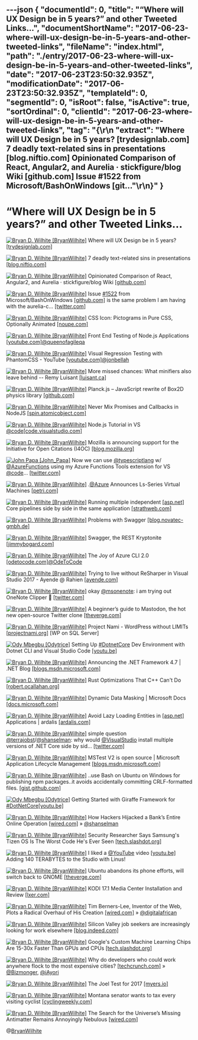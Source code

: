---json
{
  "documentId": 0,
  "title": "“Where will UX Design be in 5 years?” and other Tweeted Links…",
  "documentShortName": "2017-06-23-where-will-ux-design-be-in-5-years-and-other-tweeted-links",
  "fileName": "index.html",
  "path": "./entry/2017-06-23-where-will-ux-design-be-in-5-years-and-other-tweeted-links",
  "date": "2017-06-23T23:50:32.935Z",
  "modificationDate": "2017-06-23T23:50:32.935Z",
  "templateId": 0,
  "segmentId": 0,
  "isRoot": false,
  "isActive": true,
  "sortOrdinal": 0,
  "clientId": "2017-06-23-where-will-ux-design-be-in-5-years-and-other-tweeted-links",
  "tag": "{\r\n  \"extract\": \"Where will UX Design be in 5 years? [trydesignlab.com] 7 deadly text-related sins in presentations [blog.niftio.com] Opinionated Comparison of React, Angular2, and Aurelia · stickfigure/blog Wiki [github.com] Issue #1522 from Microsoft/BashOnWindows [git...\"\r\n}"
}
---

# “Where will UX Design be in 5 years?” and other Tweeted Links…

[<img alt="Bryan D. Wilhite [BryanWilhite]" src="https://songhay.blob.core.windows.net/shared-social-twitter/BryanWilhite.jpeg">](http://songhayblog.azurewebsites.net/ "Bryan D. Wilhite [BryanWilhite]") Where will UX Design be in 5 years? [[trydesignlab.com]](http://trydesignlab.com/blog/where-ux-design-5-years-predictions/)

[<img alt="Bryan D. Wilhite [BryanWilhite]" src="https://songhay.blob.core.windows.net/shared-social-twitter/BryanWilhite.jpeg">](http://songhayblog.azurewebsites.net/ "Bryan D. Wilhite [BryanWilhite]") 7 deadly text-related sins in presentations [[blog.niftio.com]](https://blog.niftio.com/designers-corner/deadly-text-sins-presentations/)

[<img alt="Bryan D. Wilhite [BryanWilhite]" src="https://songhay.blob.core.windows.net/shared-social-twitter/BryanWilhite.jpeg">](http://songhayblog.azurewebsites.net/ "Bryan D. Wilhite [BryanWilhite]") Opinionated Comparison of React, Angular2, and Aurelia · stickfigure/blog Wiki [[github.com]](https://github.com/stickfigure/blog/wiki/Opinionated-Comparison-of-React%2C-Angular2%2C-and-Aurelia)

[<img alt="Bryan D. Wilhite [BryanWilhite]" src="https://songhay.blob.core.windows.net/shared-social-twitter/BryanWilhite.jpeg">](http://songhayblog.azurewebsites.net/ "Bryan D. Wilhite [BryanWilhite]") Issue [#1522](http://twitter.com/search?q=%231522) from Microsoft/BashOnWindows [[github.com]](https://github.com/Microsoft/BashOnWindows/issues/1522) is the same problem I am having with the aurelia-c… [[twitter.com]](https://twitter.com/i/web/status/875841210807701504)

[<img alt="Bryan D. Wilhite [BryanWilhite]" src="https://songhay.blob.core.windows.net/shared-social-twitter/BryanWilhite.jpeg">](http://songhayblog.azurewebsites.net/ "Bryan D. Wilhite [BryanWilhite]") CSS Icon: Pictograms in Pure CSS, Optionally Animated [[noupe.com]](https://www.noupe.com/design/html-css/css-icon-pictograms-in-pure-css-optionally-animated.html)

[<img alt="Bryan D. Wilhite [BryanWilhite]" src="https://songhay.blob.core.windows.net/shared-social-twitter/BryanWilhite.jpeg">](http://songhayblog.azurewebsites.net/ "Bryan D. Wilhite [BryanWilhite]") Front End Testing of Node.js Applications [[youtube.com]](https://www.youtube.com/watch?v=I3X9kcROX8o)[@queenofagileqa](http://twitter.com/queenofagileqa)

[<img alt="Bryan D. Wilhite [BryanWilhite]" src="https://songhay.blob.core.windows.net/shared-social-twitter/BryanWilhite.jpeg">](http://songhayblog.azurewebsites.net/ "Bryan D. Wilhite [BryanWilhite]") Visual Regression Testing with PhantomCSS - YouTube [[youtube.com]](https://www.youtube.com/watch?v=Vp8vnXMjIfw)[@jonbellah](http://twitter.com/jonbellah)

[<img alt="Bryan D. Wilhite [BryanWilhite]" src="https://songhay.blob.core.windows.net/shared-social-twitter/BryanWilhite.jpeg">](http://songhayblog.azurewebsites.net/ "Bryan D. Wilhite [BryanWilhite]") More missed chances: What minifiers also leave behind -- Remy Luisant [[luisant.ca]](https://luisant.ca/css-opts-survey2)

[<img alt="Bryan D. Wilhite [BryanWilhite]" src="https://songhay.blob.core.windows.net/shared-social-twitter/BryanWilhite.jpeg">](http://songhayblog.azurewebsites.net/ "Bryan D. Wilhite [BryanWilhite]") Planck.js – JavaScript rewrite of Box2D physics library [[github.com]](https://github.com/shakiba/planck.js)

[<img alt="Bryan D. Wilhite [BryanWilhite]" src="https://songhay.blob.core.windows.net/shared-social-twitter/BryanWilhite.jpeg">](http://songhayblog.azurewebsites.net/ "Bryan D. Wilhite [BryanWilhite]") Never Mix Promises and Callbacks in NodeJS [[spin.atomicobject.com]](https://spin.atomicobject.com/2017/04/06/nodejs-promises-callbacks/)

[<img alt="Bryan D. Wilhite [BryanWilhite]" src="https://songhay.blob.core.windows.net/shared-social-twitter/BryanWilhite.jpeg">](http://songhayblog.azurewebsites.net/ "Bryan D. Wilhite [BryanWilhite]") Node.js Tutorial in VS [@code](http://twitter.com/code)[[code.visualstudio.com]](https://code.visualstudio.com/docs/nodejs/nodejs-tutorial)

[<img alt="Bryan D. Wilhite [BryanWilhite]" src="https://songhay.blob.core.windows.net/shared-social-twitter/BryanWilhite.jpeg">](http://songhayblog.azurewebsites.net/ "Bryan D. Wilhite [BryanWilhite]") Mozilla is announcing support for the Initiative for Open Citations (I4OC) [[blog.mozilla.org]](https://blog.mozilla.org/blog/2017/04/06/time-open-citations/)

[<img alt="John Papa [John_Papa]" src="https://songhay.blob.core.windows.net/shared-social-twitter/John_Papa.png">](http://johnpapa.net/ "John Papa [John_Papa]") Now we can use [@typescriptlang](http://twitter.com/typescriptlang) w/ [@AzureFunctions](http://twitter.com/AzureFunctions) using my Azure Functions Tools extension for VS [@code](http://twitter.com/code)… [[twitter.com]](https://twitter.com/i/web/status/875012938356191232)

[<img alt="Bryan D. Wilhite [BryanWilhite]" src="https://songhay.blob.core.windows.net/shared-social-twitter/BryanWilhite.jpeg">](http://songhayblog.azurewebsites.net/ "Bryan D. Wilhite [BryanWilhite]") .[@Azure](http://twitter.com/Azure) Announces Ls-Series Virtual Machines [[petri.com]](https://www.petri.com/azure-announces-ls-series-virtual-machines)

[<img alt="Bryan D. Wilhite [BryanWilhite]" src="https://songhay.blob.core.windows.net/shared-social-twitter/BryanWilhite.jpeg">](http://songhayblog.azurewebsites.net/ "Bryan D. Wilhite [BryanWilhite]") Running multiple independent [[asp.net]](http://ASP.NET) Core pipelines side by side in the same application [[strathweb.com]](http://www.strathweb.com/2017/04/running-multiple-independent-asp-net-core-pipelines-side-by-side-in-the-same-application/)

[<img alt="Bryan D. Wilhite [BryanWilhite]" src="https://songhay.blob.core.windows.net/shared-social-twitter/BryanWilhite.jpeg">](http://songhayblog.azurewebsites.net/ "Bryan D. Wilhite [BryanWilhite]") Problems with Swagger [[blog.novatec-gmbh.de]](http://blog.novatec-gmbh.de/the-problems-with-swagger/)

[<img alt="Bryan D. Wilhite [BryanWilhite]" src="https://songhay.blob.core.windows.net/shared-social-twitter/BryanWilhite.jpeg">](http://songhayblog.azurewebsites.net/ "Bryan D. Wilhite [BryanWilhite]") Swagger, the REST Kryptonite [[jimmybogard.com]](https://jimmybogard.com/swagger-the-rest-kryptonite/)

[<img alt="Bryan D. Wilhite [BryanWilhite]" src="https://songhay.blob.core.windows.net/shared-social-twitter/BryanWilhite.jpeg">](http://songhayblog.azurewebsites.net/ "Bryan D. Wilhite [BryanWilhite]") The Joy of Azure CLI 2.0 [[odetocode.com]](http://odetocode.com/blogs/scott/archive/2017/04/03/the-joy-of-azure-cli-2-0.aspx)[@OdeToCode](http://twitter.com/OdeToCode)

[<img alt="Bryan D. Wilhite [BryanWilhite]" src="https://songhay.blob.core.windows.net/shared-social-twitter/BryanWilhite.jpeg">](http://songhayblog.azurewebsites.net/ "Bryan D. Wilhite [BryanWilhite]") Trying to live without ReSharper in Visual Studio 2017 - Ayende @ Rahien [[ayende.com]](https://ayende.com/blog/177572/trying-to-live-without-resharper-in-visual-studio-2017)

[<img alt="Bryan D. Wilhite [BryanWilhite]" src="https://songhay.blob.core.windows.net/shared-social-twitter/BryanWilhite.jpeg">](http://songhayblog.azurewebsites.net/ "Bryan D. Wilhite [BryanWilhite]") okay [@msonenote](http://twitter.com/msonenote): i am trying out OneNote Clipper 🤠 [[twitter.com]](https://twitter.com/BryanWilhite/status/875140873067024385/photo/1)

[<img alt="Bryan D. Wilhite [BryanWilhite]" src="https://songhay.blob.core.windows.net/shared-social-twitter/BryanWilhite.jpeg">](http://songhayblog.azurewebsites.net/ "Bryan D. Wilhite [BryanWilhite]") A beginner’s guide to Mastodon, the hot new open-source Twitter clone [[theverge.com]](http://www.theverge.com/2017/4/7/15183128/mastodon-open-source-twitter-clone-how-to-use)

[<img alt="Bryan D. Wilhite [BryanWilhite]" src="https://songhay.blob.core.windows.net/shared-social-twitter/BryanWilhite.jpeg">](http://songhayblog.azurewebsites.net/ "Bryan D. Wilhite [BryanWilhite]") Project Nami - WordPress without LIMITs [[projectnami.org]](http://projectnami.org/) [WP on SQL Server]

[<img alt="Ody Mbegbu [Odytrice]" src="https://songhay.blob.core.windows.net/shared-social-twitter/Odytrice.jpg">](https://medium.com/@odytrice "Ody Mbegbu [Odytrice]") Setting Up [#DotnetCore](http://twitter.com/search?q=%23DotnetCore) Dev Environment with Dotnet CLI and Visual Studio Code [[youtu.be]](http://youtu.be/ZSEzm2AcjWA?a)

[<img alt="Bryan D. Wilhite [BryanWilhite]" src="https://songhay.blob.core.windows.net/shared-social-twitter/BryanWilhite.jpeg">](http://songhayblog.azurewebsites.net/ "Bryan D. Wilhite [BryanWilhite]") Announcing the .NET Framework 4.7 | .NET Blog [[blogs.msdn.microsoft.com]](https://blogs.msdn.microsoft.com/dotnet/2017/04/05/announcing-the-net-framework-4-7/)

[<img alt="Bryan D. Wilhite [BryanWilhite]" src="https://songhay.blob.core.windows.net/shared-social-twitter/BryanWilhite.jpeg">](http://songhayblog.azurewebsites.net/ "Bryan D. Wilhite [BryanWilhite]") Rust Optimizations That C++ Can't Do [[robert.ocallahan.org]](http://robert.ocallahan.org/2017/04/rust-optimizations-that-c-cant-do.html)

[<img alt="Bryan D. Wilhite [BryanWilhite]" src="https://songhay.blob.core.windows.net/shared-social-twitter/BryanWilhite.jpeg">](http://songhayblog.azurewebsites.net/ "Bryan D. Wilhite [BryanWilhite]") Dynamic Data Masking | Microsoft Docs [[docs.microsoft.com]](https://docs.microsoft.com/en-us/sql/relational-databases/security/dynamic-data-masking)

[<img alt="Bryan D. Wilhite [BryanWilhite]" src="https://songhay.blob.core.windows.net/shared-social-twitter/BryanWilhite.jpeg">](http://songhayblog.azurewebsites.net/ "Bryan D. Wilhite [BryanWilhite]") Avoid Lazy Loading Entities in [[asp.net]](http://ASP.NET) Applications | ardalis [[ardalis.com]](http://ardalis.com/avoid-lazy-loading-entities-in-asp-net-applications)

[<img alt="Bryan D. Wilhite [BryanWilhite]" src="https://songhay.blob.core.windows.net/shared-social-twitter/BryanWilhite.jpeg">](http://songhayblog.azurewebsites.net/ "Bryan D. Wilhite [BryanWilhite]") simple question [@terrajobst](http://twitter.com/terrajobst)/[@shanselman](http://twitter.com/shanselman): why would [@VisualStudio](http://twitter.com/VisualStudio) install multiple versions of .NET Core side by sid… [[twitter.com]](https://twitter.com/i/web/status/876870940365168640)

[<img alt="Bryan D. Wilhite [BryanWilhite]" src="https://songhay.blob.core.windows.net/shared-social-twitter/BryanWilhite.jpeg">](http://songhayblog.azurewebsites.net/ "Bryan D. Wilhite [BryanWilhite]") MSTest V2 is open source | Microsoft Application Lifecycle Management [[blogs.msdn.microsoft.com]](https://blogs.msdn.microsoft.com/visualstudioalm/2017/04/05/mstest-v2-is-open-source/)

[<img alt="Bryan D. Wilhite [BryanWilhite]" src="https://songhay.blob.core.windows.net/shared-social-twitter/BryanWilhite.jpeg">](http://songhayblog.azurewebsites.net/ "Bryan D. Wilhite [BryanWilhite]") ..use Bash on Ubuntu on Windows for publishing npm packages..it avoids accidentally committing CRLF-formatted files. [[gist.github.com]](https://gist.github.com/nolanlawson/43d01a5fb4c94b62e43edac31d8c4c69)

[<img alt="Ody Mbegbu [Odytrice]" src="https://songhay.blob.core.windows.net/shared-social-twitter/Odytrice.jpg">](https://medium.com/@odytrice "Ody Mbegbu [Odytrice]") Getting Started with Giraffe Framework for [#DotNetCore](http://twitter.com/search?q=%23DotNetCore)[[youtu.be]](http://youtu.be/HyRzsPZ0f0k?a)

[<img alt="Bryan D. Wilhite [BryanWilhite]" src="https://songhay.blob.core.windows.net/shared-social-twitter/BryanWilhite.jpeg">](http://songhayblog.azurewebsites.net/ "Bryan D. Wilhite [BryanWilhite]") How Hackers Hijacked a Bank’s Entire Online Operation [[wired.com]](https://www.wired.com/2017/04/hackers-hijacked-banks-entire-online-operation/) » [@shanselman](http://twitter.com/shanselman)

[<img alt="Bryan D. Wilhite [BryanWilhite]" src="https://songhay.blob.core.windows.net/shared-social-twitter/BryanWilhite.jpeg">](http://songhayblog.azurewebsites.net/ "Bryan D. Wilhite [BryanWilhite]") Security Researcher Says Samsung's Tizen OS Is The Worst Code He's Ever Seen [[tech.slashdot.org]](https://tech.slashdot.org/story/17/04/04/2041242/security-researcher-says-samsungs-tizen-os-is-the-worst-code-hes-ever-seen?utm_source=feedly1.0mainlinkanon&utm_medium=feed)

[<img alt="Bryan D. Wilhite [BryanWilhite]" src="https://songhay.blob.core.windows.net/shared-social-twitter/BryanWilhite.jpeg">](http://songhayblog.azurewebsites.net/ "Bryan D. Wilhite [BryanWilhite]") I liked a [@YouTube](http://twitter.com/YouTube) video [[youtu.be]](http://youtu.be/z3X49SYvbo0?a) Adding 140 TERABYTES to the Studio with Linus!

[<img alt="Bryan D. Wilhite [BryanWilhite]" src="https://songhay.blob.core.windows.net/shared-social-twitter/BryanWilhite.jpeg">](http://songhayblog.azurewebsites.net/ "Bryan D. Wilhite [BryanWilhite]") Ubuntu abandons its phone efforts, will switch back to GNOME [[theverge.com]](http://www.theverge.com/circuitbreaker/2017/4/5/15198178/ubuntu-abandons-phone-moves-back-to-gnome)

[<img alt="Bryan D. Wilhite [BryanWilhite]" src="https://songhay.blob.core.windows.net/shared-social-twitter/BryanWilhite.jpeg">](http://songhayblog.azurewebsites.net/ "Bryan D. Wilhite [BryanWilhite]") KODI 17.1 Media Center Installation and Review [[lxer.com]](http://lxer.com/module/newswire/ext_link.php?rid=240985)

[<img alt="Bryan D. Wilhite [BryanWilhite]" src="https://songhay.blob.core.windows.net/shared-social-twitter/BryanWilhite.jpeg">](http://songhayblog.azurewebsites.net/ "Bryan D. Wilhite [BryanWilhite]") Tim Berners-Lee, Inventor of the Web, Plots a Radical Overhaul of His Creation [[wired.com]](https://www.wired.com/2017/04/tim-berners-lee-inventor-web-plots-radical-overhaul-creation/) » [@digitalafrican](http://twitter.com/digitalafrican)

[<img alt="Bryan D. Wilhite [BryanWilhite]" src="https://songhay.blob.core.windows.net/shared-social-twitter/BryanWilhite.jpeg">](http://songhayblog.azurewebsites.net/ "Bryan D. Wilhite [BryanWilhite]") Silicon Valley job seekers are increasingly looking for work elsewhere [[blog.indeed.com]](http://blog.indeed.com/2017/04/03/silicon-valley-tech-job-migration/)

[<img alt="Bryan D. Wilhite [BryanWilhite]" src="https://songhay.blob.core.windows.net/shared-social-twitter/BryanWilhite.jpeg">](http://songhayblog.azurewebsites.net/ "Bryan D. Wilhite [BryanWilhite]") Google's Custom Machine Learning Chips Are 15-30x Faster Than GPUs and CPUs [[tech.slashdot.org]](https://tech.slashdot.org/story/17/04/05/1919212/googles-custom-machine-learning-chips-are-15-30x-faster-than-gpus-and-cpus?utm_source=feedly1.0mainlinkanon&utm_medium=feed)

[<img alt="Bryan D. Wilhite [BryanWilhite]" src="https://songhay.blob.core.windows.net/shared-social-twitter/BryanWilhite.jpeg">](http://songhayblog.azurewebsites.net/ "Bryan D. Wilhite [BryanWilhite]") Why do developers who could work anywhere flock to the most expensive cities? [[techcrunch.com]](https://techcrunch.com/2017/04/02/why-do-developers-who-could-work-anywhere-flock-to-the-worlds-most-expensive-cities/) » [@Bizmonger](http://twitter.com/Bizmonger), [@iAyori](http://twitter.com/iAyori)

[<img alt="Bryan D. Wilhite [BryanWilhite]" src="https://songhay.blob.core.windows.net/shared-social-twitter/BryanWilhite.jpeg">](http://songhayblog.azurewebsites.net/ "Bryan D. Wilhite [BryanWilhite]") The Joel Test for 2017 [[myers.io]](https://myers.io/2017/04/04/the-joel-test-for-2017/)

[<img alt="Bryan D. Wilhite [BryanWilhite]" src="https://songhay.blob.core.windows.net/shared-social-twitter/BryanWilhite.jpeg">](http://songhayblog.azurewebsites.net/ "Bryan D. Wilhite [BryanWilhite]") Montana senator wants to tax every visiting cyclist [[cyclingweekly.com]](http://www.cyclingweekly.com/news/latest-news/montana-senator-wants-tax-every-visiting-cyclist-323689)

[<img alt="Bryan D. Wilhite [BryanWilhite]" src="https://songhay.blob.core.windows.net/shared-social-twitter/BryanWilhite.jpeg">](http://songhayblog.azurewebsites.net/ "Bryan D. Wilhite [BryanWilhite]") The Search for the Universe’s Missing Antimatter Remains Annoyingly Nebulous [[wired.com]](https://www.wired.com/2017/04/hunt-universes-missing-antimatter/)

@[BryanWilhite](https://twitter.com/BryanWilhite)
